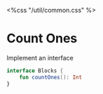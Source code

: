 <%css "/util/common.css" %>

# Count Ones

Implement an interface

```Kotlin
interface Blocks {
    fun countOnes(): Int
}
```

